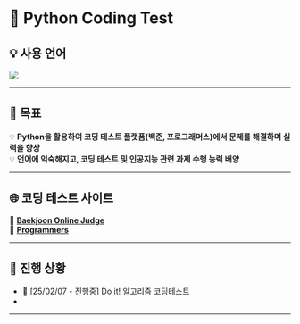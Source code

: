 # 🐍 Python Coding Test

## 💡 사용 언어  
<img src="https://img.shields.io/badge/Python-3776AB?style=for-the-badge&logo=Python&logoColor=white"/>

---

## 🎯 목표  
💡 **Python을 활용하여 코딩 테스트 플랫폼(백준, 프로그래머스)에서 문제를 해결하며 실력을 향상**  
💡 **언어에 익숙해지고, 코딩 테스트 및 인공지능 관련 과제 수행 능력 배양**  

---

## 🌐 코딩 테스트 사이트  
📌 [**Baekjoon Online Judge**](https://www.acmicpc.net/)  
📌 [**Programmers**](https://programmers.co.kr/)  

---

## 🚀 진행 상황  
- 📘 [25/02/07 - 진행중] Do it! 알고리즘 코딩테스트
- 

---
